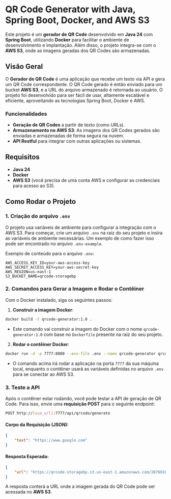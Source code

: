 
# QR Code Generator with Java, Spring Boot, Docker, and AWS S3

Este projeto é um **gerador de QR Code** desenvolvido em **Java 24** com **Spring Boot**, utilizando **Docker** para facilitar o ambiente de desenvolvimento e implantação. Além disso, o projeto integra-se com o **AWS S3**, onde as imagens geradas dos QR Codes são armazenadas.

## Visão Geral

O **Gerador de QR Code** é uma aplicação que recebe um texto via API e gera um QR Code correspondente. O QR Code gerado é então enviado para um bucket **AWS S3**, e a URL do arquivo armazenado é retornada ao usuário. O projeto foi desenvolvido para ser fácil de usar, altamente escalável e eficiente, aproveitando as tecnologias Spring Boot, Docker e AWS.

### Funcionalidades

- **Geração de QR Codes** a partir de texto (como URLs).
- **Armazenamento no AWS S3**: As imagens dos QR Codes gerados são enviadas e armazenadas de forma segura na nuvem.
- **API Restful** para integrar com outras aplicações ou sistemas.

## Requisitos

- **Java 24**
- **Docker**
- **AWS S3** (você precisa de uma conta AWS e configurar as credenciais para acesso ao S3).

## Como Rodar o Projeto

### 1. Criação do arquivo `.env`

O projeto usa variáveis de ambiente para configurar a integração com o AWS S3. Para começar, crie um arquivo `.env` na raiz do seu projeto e insira as variáveis de ambiente necessárias. Um exemplo de como fazer isso pode ser encontrado no arquivo `.env-example`.

Exemplo de conteúdo para o arquivo `.env`:

```env
AWS_ACCESS_KEY_ID=your-aws-access-key
AWS_SECRET_ACCESS_KEY=your-aws-secret-key
AWS_REGION=us-east-1
S3_BUCKET_NAME=qrcode-storagebp
```

### 2. Comandos para Gerar a Imagem e Rodar o Contêiner

Com o Docker instalado, siga os seguintes passos:

1. **Construir a imagem Docker**:

```bash
docker build -t qrcode-generator:1.0 .
```

- Este comando vai construir a imagem do Docker com o nome `qrcode-generator:1.0` com base no `Dockerfile` presente na raiz do seu projeto.

2. **Rodar o contêiner Docker**:

```bash
docker run -d -p 7777:8080 --env-file .env --name qrcode-generator qrcode-generator:1.0
```

- O comando acima irá rodar a aplicação na porta `7777` da sua máquina local, enquanto o contêiner usará as variáveis definidas no arquivo `.env` para se conectar ao AWS S3.

### 3. Teste a API

Após o contêiner estar rodando, você pode testar a API de geração de QR Code. Para isso, envie uma **requisição POST** para o seguinte endpoint:

```bash
POST http://[sua_url]:7777/api/qrcode/generate
```

#### Corpo da Requisição (JSON):

```json
{
    "text": "https://www.google.com"
}
```

#### Resposta Esperada:

```json
{
    "url": "https://qrcode-storagebp.s3.us-east-1.amazonaws.com/287691892376"
}
```

A resposta conterá a URL onde a imagem gerada do QR Code pode ser acessada no **AWS S3**.
